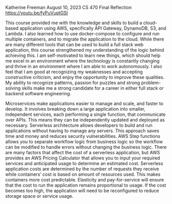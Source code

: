 Katherine Freeman
August 10, 2023
CS 470 Final Reflection
https://youtu.be/fyPuVuptGSI

This course provided me with the knowledge and skills to build a cloud-based application using AWS, specifically API Gateway, DynamoDB, S3, and Lambda. I also learned how to use docker-compose to configure and run multiple containers, and to migrate the application to the cloud. While there are many different tools that can be used to build a full stack web application, this course strengthened my understanding of the logic behind achieving this. I am self-motivated to learn new things, which should help me excel in an environment where the technology is constantly changing and thrive in an environment where I am able to work autonomously. I also feel that I am good at recognizing my weaknesses and accepting constructive criticism, and enjoy the opportunity to improve these qualities. My ability to recognize patterns, passion for puzzles and strong problem-solving skills make me a strong candidate for a career in either full stack or backend software engineering.

Microservices make applications easier to manage and scale, and faster to develop. It involves breaking down a large application into smaller, independent services, each performing a single function, that communicate over APIs. This means they can be independently updated and deployed as necessary. Serverless architecture allows developers to build and run applications without having to manage any servers. This approach saves time and money and reduces security vulnerabilities. AWS Step functions allows you to separate workflow logic from business logic so the workflow can be modified to handle errors without changing the business logic. There are many factors that affect the cost of a serverless application, but AWS provides an AWS Pricing Calculator that allows you to input your required services and anticipated usage to determine an estimated cost. Serverless application costs are determined by the number of requests they receive while containers’ cost is based on amount of resources used. This makes containers more cost predictable. Elasticity and pay-for-service will ensure that the cost to run the application remains proportional to usage. If the cost becomes too high, the application will need to be reconfigured to reduce storage space or service usage.
